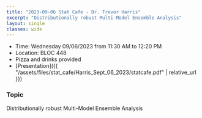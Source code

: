 ```yaml
---
title: "2023-09-06 Stat Cafe - Dr. Trevor Harris"
excerpt: "Distributionally robust Multi-Model Ensemble Analysis"
layout: single
classes: wide
---
```


- Time: Wednesday 09/06/2023 from 11:30 AM to 12:20 PM
- Location: BLOC 448
- Pizza and drinks provided
- [Presentation]({{ "/assets/files/stat_cafe/Harris_Sept_06_2023/statcafe.pdf" | relative_url }})

### Topic

Distributionally robust Multi-Model Ensemble Analysis

